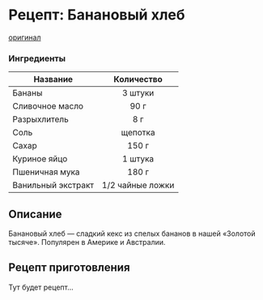 # Рецепт: Банановый хлеб
[оригинал](https://eda.ru/recepty/vypechka-deserty/bananovyy-hleb-104302)

### Ингредиенты
| Название        	| Количество    |
| -------------   	|:-------------:|
| Бананы  	| 3 штуки 			|
| Сливочное масло  			| 90 г 		|
| Разрыхлитель		| 8 г 		|
| Соль            | щепотка |
| Сахар                              | 150 г |
| Куриное яйцо      | 1 штука  |
| Пшеничная мука                           | 180 г     |
| Ванильный экстракт                          | 1/2 чайные ложки   |


## Описание
Банановый хлеб — сладкий кекс из спелых бананов в нашей «Золотой тысяче». Популярен в Америке и Австралии.

## Рецепт приготовления
Тут будет рецепт...